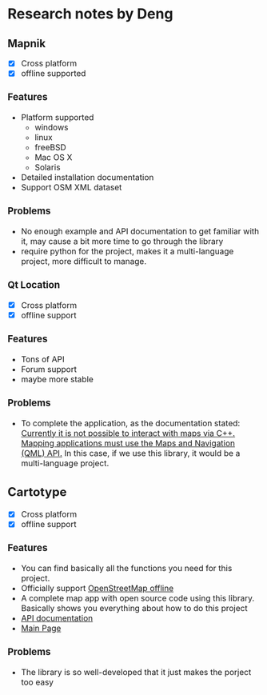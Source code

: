# Research notes by Deng

## Mapnik

<font size = 3>

- [x] Cross platform
- [x] offline supported

### Features

- Platform supported
  - windows
  - linux
  - freeBSD
  - Mac OS X
  - Solaris
- Detailed installation documentation
- Support OSM XML dataset

### Problems

- No enough example and API documentation to get familiar with it, may cause a bit more time to go through the library
- require python for the project, makes it a multi-language project, more difficult to manage.

### Qt Location

- [x] Cross platform
- [x] offline support

### Features

- Tons of API
- Forum support
- maybe more stable

### Problems

- To complete the application, as the documentation stated: [Currently it is not possible to interact with maps via C++. Mapping applications must use the Maps and Navigation (QML) API.](https://doc-snapshots.qt.io/qt5-5.11/location-maps-cpp.html) In this case, if we use this library, it would be a multi-language project.

## Cartotype

- [x] Cross platform
- [x] offline support

### Features

- You can find basically all the functions you need for this project.
- Officially support [OpenStreetMap offline](https://wiki.openstreetmap.org/wiki/Using_OpenStreetMap_offline)
- A complete map app with open source code using this library. Basically shows you everything about how to do this project
- [API documentation](http://www.cartotype.com/assets/api_doc/index.html)
- [Main Page](http://www.cartotype.com)

### Problems

- The library is so well-developed that it just makes the porject too easy

